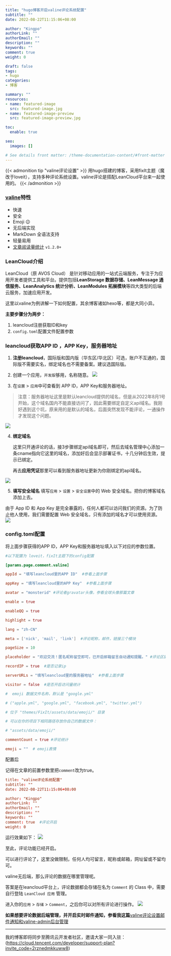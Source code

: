 ```yaml
---
title: "hugo博客开启valine评论系统配置"
subtitle: ""
date: 2022-08-22T11:15:06+08:00

author: "Kingpo"
authorLink: ""
authorEmail: ""
description: ""
keywords: ""
comment: true
weight: 0

draft: false
tags:
- hugo
categories:
- 博客

summary: ""
resources:
- name: featured-image
  src: featured-image.jpg
- name: featured-image-preview
  src: featured-image-preview.jpg

toc:
  enable: true

seo:
  images: []

# See details front matter: /theme-documentation-content/#front-matter
---
```


<!--more-->

{{< admonition tip "valine评论设置" >}}
用hugo搭建的博客，采用fixIt主题（魔改于loveit），支持多种评论系统设置。valine评论是搭配LeanCloud平台来一起使用的。
{{< /admonition >}}


### [valine](https://valine.js.org/)特性

-   快速
-   安全
-   Emoji 😉
-   无后端实现
-   MarkDown 全语法支持
-   轻量易用
-   [文章阅读量统计](https://valine.js.org/visitor.html) `v1.2.0+`

### LeanCloud介绍
LeanCloud（原 AVOS Cloud） 是针对移动应用的一站式云端服务，专注于为应用开发者提供工具和平台。提供包括**LeanStorage 数据存储、LeanMessage 通信服务、LeanAnalytics 统计分析、LeanModules 拓展模块**等四大类型的后端云服务，加速应用开发。

这里以valine为例讲解一下如何配置，其余博客诸如hexo等，都是大同小异。

**主要步骤分为两步：**

1.  leancloud注册获取ID和key
2. `config.toml`配置文件配置参数 


### leancloud获取APP ID ，APP Key，服务器地址
1. **注册leancloud**，国际版和国内版（华东区/华北区）可选，账户不互通的，国际版不需要实名，绑定域名也不需要备案。建议选国际版。
2. 创建一个应用，`开发版`够用，名称随意。
![](https://s3.bmp.ovh/imgs/2022/08/23/3c7ae83b11964f52.png)

3. 在`设置` > `应用`中可查看到 APP ID，APP Key和服务器地址。

> 注意：服务器地址这里是默认leancloud提供的域名，但是从2022年8月1号开始，这个域名国内不能直接访问了，因此需要绑定自定义api域名。我刚好遇到这个坑，原来用的是默认的域名，后面突然发现不能评论，一通操作才发现这个问题。

![](https://s3.bmp.ovh/imgs/2022/08/23/3f85839cd5f21b2d.png)

4. **绑定域名**

	这里只开通评论的话，接3步骤绑定api域名即可，然后去域名管理中心添加一条cname指向它这里的域名，添加好后会显示部署证书，十几分钟后生效，提示已绑定。

	再去**应用凭证**那里可以看到服务器地址更新为你刚绑定的api域名。

![](https://s3.bmp.ovh/imgs/2022/08/23/2e9ebace344ddb15.png)


5. **填写安全域名**
填写`应用` > `设置` > `安全设置`中的 Web 安全域名。把你的博客域名添加上去。

由于 App ID 和 App Key 是完全暴露的，任何人都可以访问我们的资源。为了防止他人使用，我们需要配置 Web 安全域名，只有添加的域名才可以使用资源。
![](https://s3.bmp.ovh/imgs/2022/08/23/6d6eff52af936782.png)

### config.toml配置

将上面步骤获得的APP ID，APP Key和服务器地址填入以下对应的参数位置。

~~~toml
#以下配置为 loveit，fixIt主题下的config配置

[params.page.comment.valine]

appId = "填写leancloud里的APP ID"  #参看上面步骤

appKey = "填写leancloud里的APP Key"  #参看上面步骤

avatar = "monsterid" #评论者gravatar头像，参看全球头像那篇文章

enable = true

enableQQ = true  

highlight = true

lang = "zh-CN"  

meta = ['nick', 'mail', 'link']  #评论昵称，邮件，链接三个模块

pageSize = 10 

placeholder = "欢迎交流！匿名昵称留空即可，已开启邮箱留言自动通知提醒。" #评论区提醒文字

recordIP = true  #是否记录ip

serverURLs = "填写leancloud里的服务器地址"  #参看上面步骤

visitor = false  #是否开启访问量统计

#  emoji 数据文件名称，默认是 "google.yml"

# ("apple.yml", "google.yml", "facebook.yml", "twitter.yml")

# 位于 "themes/FixIt/assets/data/emoji/" 目录

# 可以在你的项目下相同路径存放你自己的数据文件：

# "assets/data/emoji/"

commentCount = true #评论统计

emoji = ""  # emoji表情


~~~


配置后

记得在文章的前置参数里把`comment`改为true。
``` toml
title: "valine评论系统配置"
subtitle: ""
date: 2022-08-22T11:15:06+08:00

author: "Kingpo"
authorLink: ""
authorEmail: ""
description: ""
keywords: ""
comment: true  #评论开启
weight: 0
```


运行效果如下：
![](https://s3.bmp.ovh/imgs/2022/08/23/fca811ded03ff90f.png)


至此，评论功能已经开启。

可以进行评论了，这里没做限制，任何人均可留言，昵称或邮箱，网址留或不留均可。

valine无后端，那么评论的数据在哪里管理呢。

答案是在leancloud平台上，评论数据都会存储在名为 `Comment` 的 Class 中，需要自行登陆 `LeanCloud 应用` 管理。

进入你的`应用` > `存储` > `Comment`，之后你可以对所有评论进行操作。
![](https://s3.bmp.ovh/imgs/2022/08/23/4f0de8a3925b9f55.png)


**如果想要评论数据后端管理，并开启实时邮件通知，参看我这篇**[valine评论设置邮件通知和valine-admin后台管理](/posts/202208/技术valine评论设置邮件通知和valine-admin后台管理/)


----------
我的博客即将同步至腾讯云开发者社区，邀请大家一同入驻：(https://cloud.tencent.com/developer/support-plan?invite_code=2rznedmkkuww8)